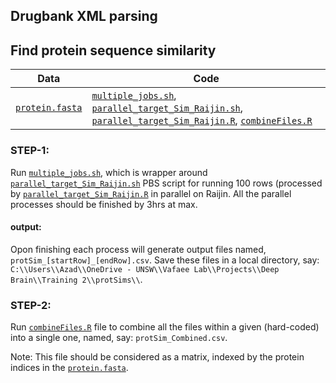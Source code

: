 ## Drugbank XML parsing

## Find protein sequence similarity
| Data | Code |
| --- | --- |
| [```protein.fasta```](https://github.com/Akmazad/Drug-Repositioning/tree/master/data) | [```multiple_jobs.sh```](https://github.com/Akmazad/Drug-Repositioning/blob/master/scripts/multiple_jobs.sh), [```parallel_target_Sim_Raijin.sh```](https://github.com/Akmazad/Drug-Repositioning/blob/master/scripts/parallel_target_Sim_Raijin.sh), [```parallel_target_Sim_Raijin.R```](https://github.com/Akmazad/Drug-Repositioning/blob/master/scripts/parallel_target_Sim_Raijin.R), [```combineFiles.R```](https://github.com/Akmazad/Drug-Repositioning/blob/master/scripts/combineFiles.R) |

### STEP-1:
Run [```multiple_jobs.sh```](https://github.com/Akmazad/Drug-Repositioning/blob/master/scripts/multiple_jobs.sh), which is wrapper around [```parallel_target_Sim_Raijin.sh```](https://github.com/Akmazad/Drug-Repositioning/blob/master/scripts/parallel_target_Sim_Raijin.sh) PBS script for running 100 rows (processed by [```parallel_target_Sim_Raijin.R```](https://github.com/Akmazad/Drug-Repositioning/blob/master/scripts/parallel_target_Sim_Raijin.R) in parallel on Raijin. All the parallel processes should be finished by 3hrs at max.
#### output:
Opon finishing each process will generate output files named, ```protSim_[startRow]_[endRow].csv```. Save these files in a local directory, say: ```C:\\Users\\Azad\\OneDrive - UNSW\\Vafaee Lab\\Projects\\Deep Brain\\Training 2\\protSims\\```.

### STEP-2:
Run [```combineFiles.R```](https://github.com/Akmazad/Drug-Repositioning/blob/master/scripts/combineFiles.R) file to combine all the files within a given (hard-coded) into a single one, named, say: ```protSim_Combined.csv```. 

Note: This file should be considered as a matrix, indexed by the protein indices in the [```protein.fasta```](https://github.com/Akmazad/Drug-Repositioning/tree/master/data).
